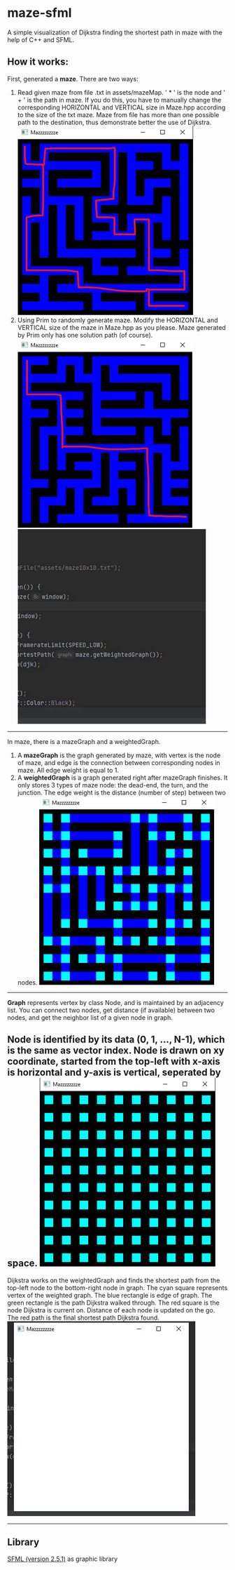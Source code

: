 # maze-sfml

A simple visualization of Dijkstra finding the shortest path in maze with the help of C++ and SFML.

## How it works:

First, generated a **maze**. There are two ways:
1. Read given maze from file .txt in assets/mazeMap. 
   ' * '  is the node and ' + ' is the path in maze. 
   If you do this, you have to manually change the corresponding HORIZONTAL and VERTICAL size in Maze.hpp 
   according to the size of the txt maze. 
   Maze from file has more than one possible path to the destination, 
   thus demonstrate better the use of Dijkstra.
   ![Maze read from file](assets/demo/mazeFromFile.png)
2. Using Prim to randomly generate maze. 
   Modify the HORIZONTAL and VERTICAL size of the maze in Maze.hpp as you please. 
   Maze generated by Prim only has one solution path (of course).
   ![Maze randomly generated by Prim](assets/demo/mazeByPrim.png)
   ![Prim](assets/demo/prim.gif)
   
---

In maze, there is a mazeGraph and a weightedGraph.
1. A **mazeGraph** is the graph generated by maze, 
   with vertex is the node of maze, and edge is the connection between corresponding nodes in maze. 
   All edge weight is equal to 1.
2. A **weightedGraph** is a graph generated right after mazeGraph finishes. 
   It only stores 3 types of maze node: the dead-end, the turn, and the junction. 
   The edge weight is the distance (number of step) between two nodes.
   ![Weighted graph](assets/demo/weightedGraph.png)
---

**Graph** represents vertex by class Node, and is maintained by an adjacency list. You can connect two nodes, get distance (if available) between two nodes, and get the neighbor list of a given node in graph.

**Node** is identified by its data (0, 1, ..., N-1), which is the same as vector index. Node is drawn on xy coordinate, started from the top-left with x-axis is horizontal and y-axis is vertical, seperated by space.
    ![Maze nodes](assets/demo/mazeNodes.png)
---

Dijkstra works on the weightedGraph and finds the shortest path from the top-left node to the bottom-right node in graph. 
The cyan square represents vertex of the weighted graph. 
The blue rectangle is edge of graph. 
The green rectangle is the path Dijkstra walked through. 
The red square is the node Dijkstra is current on. 
Distance of each node is updated on the go.
The red path is the final shortest path Dijkstra found.
    ![Dijkstra](assets/demo/dijkstra.gif)

---

## Library
[SFML (version 2.5.1)](https://www.sfml-dev.org/download/sfml/2.5.1/) as graphic library